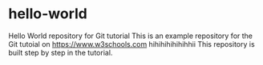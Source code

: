# hello-world
Hello World repository for Git tutorial
This is an example repository for the Git tutoial on https://www.w3schools.com
hihihihihihihhii
This repository is built step by step in the tutorial.
